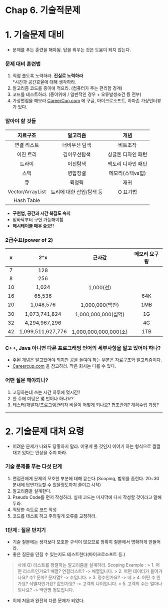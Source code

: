 Chap 6. 기술적문제
===============
# 1. 기술문제 대비
- 문제를 푸는 훈련을 해야됨. 답을 외우는 것은 도움이 되지 않는다.
### 문제 대비 훈련법
1. 직접 풀도록 노력하라. **진실로 노력하라** <br>
   *시간과 공간효율에 대해 생각하라.
2. 알고리즘 코드를 종이에 적으라. (컴퓨터가 주는 편리함 경계)
3.  코드를 테스트하라. (종이위에 / 일반적인 경우 + 오류발생조건 등 전부)
4. 가상면접을 해보라 [CareerCup.com](careercup.com) 에 구글, 마이크로소프트, 아마존 가상인터뷰가 있다.

### 알아야 할 것들

|  <center>자료구조</center> |  <center>알고리즘</center> |  <center>개념</center> |
|:--------|:--------:|--------:|
|<center>연결 리스트</center> |너비우선 탐색|<center>비트조작</center>|
|<center>이진 트리</center> |깊이우선탐색|<center>싱글톤 디자인 패턴</center>|
|<center>트라이</center> |이진탐색|<center>팩토리 디자인 패턴</center>|
|<center>스택</center>|병합정렬|<center>메모리(스택vs힙)</center>|
|<center>큐</center>|퀵정력|<center> 재귀</center>|
|<center>Vector/ArrayList</center> |트리에 대한 삽입/탐색 등|<center> O 표기법 </center>|
|<center> Hash Table</center> 
- **구현법, 공간과 시간 복잡도 숙지**
- 밑바닥부터 구현 가능해야함
- **해시테이블 매우 중요!!**
### 2급수표(power of 2)
|  <center>x</center> |  <center>2^x</center> |  <center>근사값</center> |<center>메모리 요구량</center> |
|:--------|:--------:|--------:|--------:|
|<center>7</center> |128|<center></center>|<center></center>|
|<center>8</center> |256|<center></center>|<center></center>|
|<center>10</center> |1,024|<center>1,000(천)</center>|<center></center>|
|<center>16</center> |65,536|<center></center>|<center>64K</center>|
|<center>20</center>|1,048,576|<center>1,000,000(백만)</center>|<center>1MB</center>|
|<center>30</center> |1,073,741,824|<center>1,000,000,000(십억)</center>|<center>1G</center>|
|<center>32</center> |4,294,967,296|<center></center>|<center>4G</center>|
|<center>42</center> |1,099,511,627,776|<center>1,000,000,000,000(조)</center>|<center>1TB</center>|

### C++, Java 아니면 다른 프로그래밍 언어의 세부사항을 알고 있어야 하나?
- 주된 개념은 알고있어야 되지만 공을 들여야 하는 부분은 자료구조와 알고리즘이다.
- [Careercup.com](careercup.com) 을 참고하라. 작은 회사는 다를 수 있다.

### 어떤 질문 해야되나?
1. 코딩하는데 쓰는 시간 하루에 몇시간?
2. 한 주에 미팅은 몇 번이나 하나요?
3. 테스터/개발자/프로그램관리자 비율이 어떻게 되나요? 협조관계? 계획수립 과정?

-------------
# 2. 기술문제 대처 요령
- 어려운 문제가 나와도 당황하지 말라. 어떻게 풀 것인지 이야기 하는 형식으로 쩔쩔대고 있다는 인상을 주지 마라. 
### 기술 문제를 푸는 다섯 단계
1. 면접관에게 문제의 모호한 부분에 대해 묻는다.(Scoping, 범위를 좁힌다. 20~30분내에 답변가능할 수 있을정도까지 줄이고 시작)
2. 알고리즘을 설계한다.
3. Pseudo Code를 먼저 작성하라. 실제 코드는 마지막에 다시 작성할 것이라고 말해두라.
4. 적당한 속도로 코드 작성
5. 코드를 테스트 하고 주의깊게 오류를 교정하라.

###  1단계 : 질문 던지기
- 기술 질문에는 생각보다 모호한 구석이 많으므로 정확히 질문해서 명확하게 만들어라.
- 좋은 질문을 던질 수 있는지도 테스트한다(마이크로소프트 등.)
> 사례
> Q) 리스트를 정렬하는 알고리즘을 설계하라.
> Scoping Example : 
	> 1. 어떤 리스트인가요? 배열? 연결리스트? -> 배열입니다.
	> 2. 어떤 데이터가 들어가나요? 수? 문자? 문자열? -> 수입니다.
	> 3. 정수인가요? -> 네
	> 4. 어떤 수 인가요? 식별자인가요? 값인가요? -> 고객의 나이입니다.
	> 5. 고객의 수는 얼마나 되나요? -> 백만명 정도입니다.

- 이제 처음과 완전히 다른 문제가 되었다.  